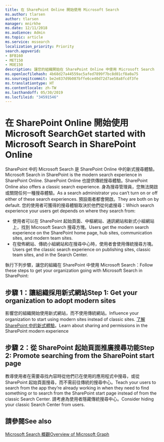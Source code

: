 ```yaml
---
title: 在 SharePoint Online 開始使用 Microsoft Search
ms.author: tlarsen
author: tlarsen
manager: mnirkhe
ms.date: 12/11/2018
ms.audience: Admin
ms.topic: article
ms.service: mssearch
localization_priority: Priority
search.appverid:
- BFB160
- MET150
- MOE150
description: 讓您的組織開始在 SharePoint Online 中使用 Microsoft Search
ms.openlocfilehash: 4b68d27a44559ac5afed7899f7bc8d01cf8a0a75
ms.sourcegitcommit: be2e837d9b087bffe6ce40d72d7ae58a8fcdf3fe
ms.translationtype: HT
ms.contentlocale: zh-TW
ms.lasthandoff: 05/30/2019
ms.locfileid: "34591546"
---
```

# <a name="get-started-with-microsoft-search-in-sharepoint-online"></a><span data-ttu-id="93145-103">在 SharePoint Online 開始使用 Microsoft Search</span><span class="sxs-lookup"><span data-stu-id="93145-103">Get started with Microsoft Search in SharePoint Online</span></span>

<span data-ttu-id="93145-104">SharePoint 中的 Microsoft Search 是 SharePoint Online 中的新式搜尋體驗。</span><span class="sxs-lookup"><span data-stu-id="93145-104">Microsoft Search in SharePoint is the modern search experience in SharePoint Online.</span></span> <span data-ttu-id="93145-105">SharePoint Online 也提供傳統搜尋體驗。</span><span class="sxs-lookup"><span data-stu-id="93145-105">SharePoint Online also offers a classic search experience.</span></span> <span data-ttu-id="93145-106">身為搜尋管理員，您無法開啟或關閉任何一種搜尋體驗。</span><span class="sxs-lookup"><span data-stu-id="93145-106">As a search administrator you can’t turn on or off either of these search experiences.</span></span> <span data-ttu-id="93145-107">預設兩者都會開啟。</span><span class="sxs-lookup"><span data-stu-id="93145-107">They are both on by default.</span></span> <span data-ttu-id="93145-108">您的使用者可獲得的搜尋體驗取決於他們從何處搜尋：</span><span class="sxs-lookup"><span data-stu-id="93145-108">Which search experience your users get depends on where they search from:</span></span>

- <span data-ttu-id="93145-109">使用者可以在 SharePoint 起始頁面、中樞網站、通訊網站和新式小組網站上，找到 Microsoft Search 搜尋方塊。</span><span class="sxs-lookup"><span data-stu-id="93145-109">Users get the modern search experience on the SharePoint home page, hub sites, communication sites, and modern team sites.</span></span>
- <span data-ttu-id="93145-110">在發佈網站、傳統小組網站和在搜尋中心時，使用者會使用傳統搜尋方塊。</span><span class="sxs-lookup"><span data-stu-id="93145-110">Users get the classic search experience on publishing sites, classic team sites, and in the Search Center.</span></span>

<span data-ttu-id="93145-111">執行下列步驟，讓您的組織在 SharePoint 中使用 Microsoft Search：</span><span class="sxs-lookup"><span data-stu-id="93145-111">Follow these steps to get your organization going with Microsoft Search in SharePoint:</span></span>
## <a name="step-1-get-your-organization-to-adopt-modern-sites"></a><span data-ttu-id="93145-112">步驟 1：讓組織採用新式網站</span><span class="sxs-lookup"><span data-stu-id="93145-112">Step 1: Get your organization to adopt modern sites</span></span>
<span data-ttu-id="93145-113">影響您的組織開始使用新式網站，而不使用傳統網站。</span><span class="sxs-lookup"><span data-stu-id="93145-113">Influence your organization to start using modern sites instead of classic sites.</span></span> <span data-ttu-id="93145-114">[了解 SharePoint 中的新式體驗](https://support.office.com/article/SharePoint-classic-and-modern-experiences-5725c103-505d-4a6e-9350-300d3ec7d73f)。</span><span class="sxs-lookup"><span data-stu-id="93145-114">Learn about sharing and permissions in the SharePoint modern experience</span></span>

## <a name="step-2-promote-searching-from-the-sharepoint-start-page"></a><span data-ttu-id="93145-115">步驟 2：從 SharePoint 起始頁面推廣搜尋功能</span><span class="sxs-lookup"><span data-stu-id="93145-115">Step 2: Promote searching from the SharePoint start page</span></span>
<span data-ttu-id="93145-116">教導使用者在需要尋找內容時從他們已在使用的應用程式中搜尋，或從 SharePoint 起始頁面搜尋，而不需前往傳統的搜尋中心。</span><span class="sxs-lookup"><span data-stu-id="93145-116">Teach your users to search from the app they’re already working in when they need to find something or to search from the SharePoint start page instead of from the classic Search Center.</span></span> <span data-ttu-id="93145-117">請考慮為使用者隱藏傳統搜尋中心。</span><span class="sxs-lookup"><span data-stu-id="93145-117">Consider hiding your classic Search Center from users.</span></span>

## <a name="see-also"></a><span data-ttu-id="93145-118">請參閱</span><span class="sxs-lookup"><span data-stu-id="93145-118">See also</span></span>
[<span data-ttu-id="93145-119">Microsoft Search 概觀</span><span class="sxs-lookup"><span data-stu-id="93145-119">Overview of Microsoft Graph</span></span>](overview-microsoft-search.md)